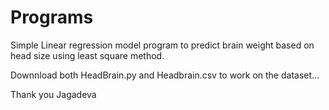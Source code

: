 # Programs
Simple Linear regression model program to predict brain weight based on head size using least square method.

Downnload both HeadBrain.py and Headbrain.csv to work on the dataset...

Thank you
Jagadeva
